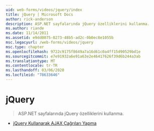```yaml
---
uid: web-forms/videos/jquery/index
title: jQuery | Microsoft Docs
author: rick-anderson
description: ASP.NET sayfalarında jQuery özelliklerini kullanma.
ms.author: riande
ms.date: 11/14/2011
ms.assetid: e9dd0075-0273-48b5-ad2c-0b0ec8e1055b
msc.legacyurl: /web-forms/videos/jquery
msc.type: chapter
ms.openlocfilehash: 9722c9175f8649a7a16d61c0a4ff15d90529bd1e
ms.sourcegitcommit: e7e91932a6e91a63e2e46417626f39d6b244a3ab
ms.translationtype: MT
ms.contentlocale: tr-TR
ms.lasthandoff: 03/06/2020
ms.locfileid: "78633646"
---
```

# <a name="jquery"></a>jQuery

> ASP.NET sayfalarında jQuery özelliklerini kullanma.

- [jQuery Kullanarak AJAX Çağrıları Yapma](how-do-i-make-ajax-calls-using-jquery.md)
